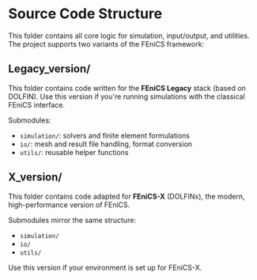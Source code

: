 # Source Code Structure

This folder contains all core logic for simulation, input/output, and utilities. The project supports two variants of the FEniCS framework:

## Legacy_version/

This folder contains code written for the **FEniCS Legacy** stack (based on DOLFIN). 
Use this version if you're running simulations with the classical FEniCS interface.

Submodules:
- `simulation/`: solvers and finite element formulations
- `io/`: mesh and result file handling, format conversion
- `utils/`: reusable helper functions

## X_version/

This folder contains code adapted for **FEniCS-X** (DOLFINx), the modern, high-performance version of FEniCS.

Submodules mirror the same structure:
- `simulation/`
- `io/`
- `utils/`

Use this version if your environment is set up for FEniCS-X.
